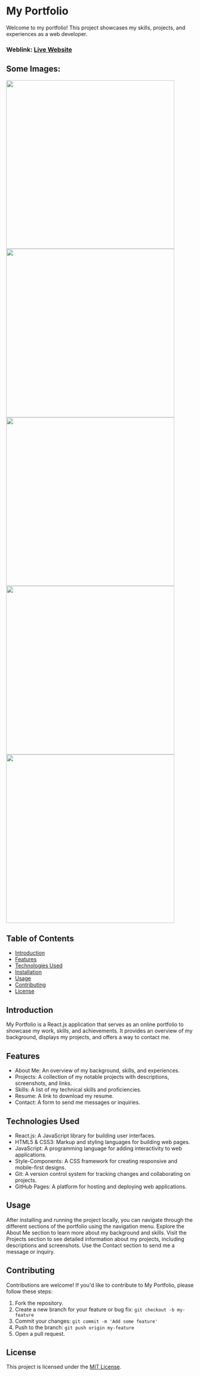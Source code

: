 # My Portfolio
Welcome to my portfolio! This project showcases my skills, projects, and experiences as a web developer.

### Weblink: [Live Website](https://badhonweb.netlify.app/)
## Some Images:
<img width="450px;" src="https://i.ibb.co/hJWTpJTf/Screenshot-10.png"/>
<img width="450px;" src="https://i.ibb.co/gFSNqGvR/Screenshot-37.png"/>
<img width="450px;" src="https://i.ibb.co/JFzy4b1M/Screenshot-38.png"/>
<img width="450px;" src="https://i.ibb.co/0pKLS2cb/Screenshot-39.png"/>
<img width="450px;" src="https://i.ibb.co/bZtPqFS/Screenshot-40.png"/>

## Table of Contents
- [Introduction](#introduction)
- [Features](#features)
- [Technologies Used](#technologies-used)
- [Installation](#installation)
- [Usage](#usage)
- [Contributing](#contributing)
- [License](#license)

## Introduction
My Portfolio is a React.js application that serves as an online portfolio to showcase my work, skills, and achievements. It provides an overview of my background, displays my projects, and offers a way to contact me.

## Features
- About Me: An overview of my background, skills, and experiences.
- Projects: A collection of my notable projects with descriptions, screenshots, and links.
- Skills: A list of my technical skills and proficiencies.
- Resume: A link to download my resume.
- Contact: A form to send me messages or inquiries.

## Technologies Used
- React.js: A JavaScript library for building user interfaces.
- HTML5 & CSS3: Markup and styling languages for building web pages.
- JavaScript: A programming language for adding interactivity to web applications.
- Style-Components: A CSS framework for creating responsive and mobile-first designs.
- Git: A version control system for tracking changes and collaborating on projects.
- GitHub Pages: A platform for hosting and deploying web applications.


## Usage
After installing and running the project locally, you can navigate through the different sections of the portfolio using the navigation menu. Explore the About Me section to learn more about my background and skills. Visit the Projects section to see detailed information about my projects, including descriptions and screenshots. Use the Contact section to send me a message or inquiry.

## Contributing
Contributions are welcome! If you'd like to contribute to My Portfolio, please follow these steps:

1. Fork the repository.
2. Create a new branch for your feature or bug fix: `git checkout -b my-feature`
3. Commit your changes: `git commit -m 'Add some feature'`
4. Push to the branch: `git push origin my-feature`
5. Open a pull request.

## License
This project is licensed under the [MIT License](LICENSE).
